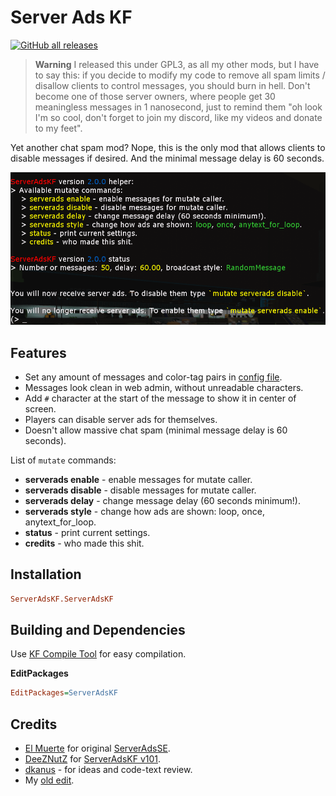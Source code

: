 # Server Ads KF

[![GitHub all releases](https://img.shields.io/github/downloads/InsultingPros/ServerAdsKF/total)](https://github.com/InsultingPros/ServerAdsKF/releases)

> **Warning** I released this under GPL3, as all my other mods, but I have to say this: if you decide to modify my code to remove all spam limits / disallow clients to control messages, you should burn in hell. Don't become one of those server owners, where people get 30 meaningless messages in 1 nanosecond, just to remind them "oh look I'm so cool, don't forget to join my discord, like my videos and donate to my feet".

Yet another chat spam mod? Nope, this is the only mod that allows clients to disable messages if desired. And the minimal message delay is 60 seconds.

![IMG](Docs/media/example.png)

## Features

- Set any amount of messages and color-tag pairs in [config file](Configs/ServerAdsKF.ini 'main config').
- Messages look clean in web admin, without unreadable characters.
- Add `#` character at the start of the message to show it in center of screen.
- Players can disable server ads for themselves.
- Doesn't allow massive chat spam (minimal message delay is 60 seconds).

List of `mutate` commands:

- **serverads enable** - enable messages for mutate caller.
- **serverads disable** - disable messages for mutate caller.
- **serverads delay** - change message delay (60 seconds minimum!).
- **serverads style** - change how ads are shown: loop, once, anytext_for_loop.
- **status** - print current settings.
- **credits** - who made this shit.

## Installation

```ini
ServerAdsKF.ServerAdsKF
```

## Building and Dependencies

Use [KF Compile Tool](https://github.com/InsultingPros/KFCompileTool) for easy compilation.

**EditPackages**

```ini
EditPackages=ServerAdsKF
```

## Credits

- [El Muerte](https://github.com/elmuerte) for original [ServerAdsSE](https://github.com/elmuerte/UT2003-ServerAdsSE).
- [DeeZNutZ](https://forums.tripwireinteractive.com/index.php?members/deeznutz.16749/) for [ServerAdsKF v101](https://forums.tripwireinteractive.com/index.php?threads/serveradskf-updated-for-kf-servers.40764/).
- [dkanus](https://github.com/dkanus) - for ideas and code-text review.
- My [old edit](https://web.archive.org/web/20200220070646/http://killingfloor.ru/xforum/threads/server-ads-kf-avto-soobschenija-v-chate-igry.3401/page-2#post-122522).
